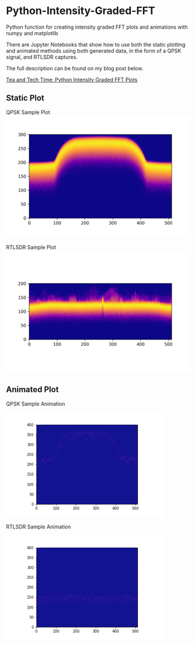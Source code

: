 # Python-Intensity-Graded-FFT
Python function for creating intensity graded FFT plots and animations with numpy and matplotlib

There are Jupyter Notebooks that show how to use both the static plotting and animated methods using both generated data, in the form of a QPSK signal, and RTLSDR captures. 

The full description can be found on my blog post below.

[Tea and Tech Time: Python Intensity Graded FFT Plots](https://teaandtechtime.com/python-intensity-graded-fft-plots/)

## Static Plot
QPSK Sample Plot
![](images/fig1_qpsk_intensity.png)

RTLSDR Sample Plot
![](images/fig3_intensity.png)

## Animated Plot
QPSK Sample Animation

![](images/qpsk_animation.GIF)

RTLSDR Sample Animation

![](images/rtlsdr_animation.GIF)
